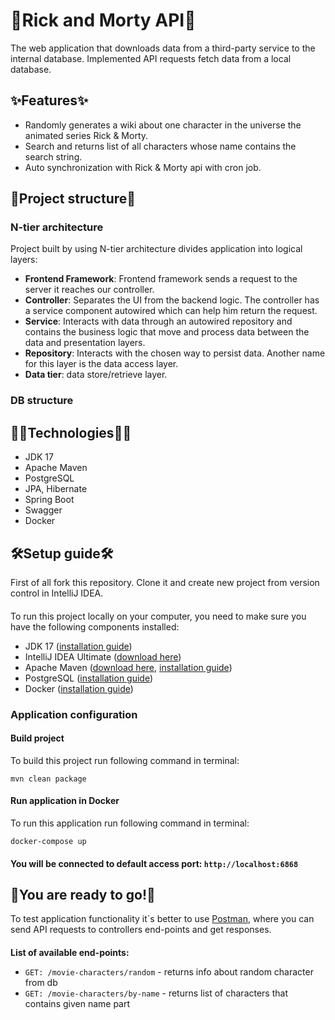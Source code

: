 ﻿# 👴Rick and Morty API👦

The web application that downloads data from a third-party service to the internal database.
Implemented API requests fetch data from a local database.
## ✨Features✨
* Randomly generates a wiki about one character in the universe the animated series Rick & Morty.
* Search and returns list of all characters whose name contains the search string.
* Auto synchronization with Rick & Morty api with cron job.

## 🧬Project structure🧬
### N-tier architecture
Project built by using N-tier architecture divides application
into logical layers:
* **Frontend Framework**: Frontend framework sends a request to the server it reaches our controller.
* **Controller**: Separates the UI from the backend logic. The controller has a service component autowired which can help him return the request.
* **Service**: Interacts with data through an autowired repository
and contains the business logic that move and process data between the data and presentation layers.
* **Repository**: Interacts with the chosen way to persist data. Another name for this layer is the data access layer.
* **Data tier**: data store/retrieve layer.

### DB structure

## 👩‍💻Technologies👩‍💻
* JDK 17
* Apache Maven
* PostgreSQL
* JPA, Hibernate
* Spring Boot
* Swagger
* Docker

## 🛠Setup guide🛠

First of all fork this repository. Clone it and create new project from version control in IntelliJ IDEA.
####
To run this project locally on your computer, you need to make sure you have the following components installed:
* JDK 17 ([installation guide](https://docs.oracle.com/en/java/javase/17/install/overview-jdk-installation.html#GUID-8677A77F-231A-40F7-98B9-1FD0B48C346A))
* IntelliJ IDEA Ultimate ([download here](https://www.jetbrains.com/idea/download/#section=windows))
* Apache Maven ([download here](https://maven.apache.org/download.cgi), [installation guide](https://maven.apache.org/install.html))
* PostgreSQL ([installation guide](https://www.guru99.com/download-install-postgresql.html))
* Docker ([installation guide](https://docs.docker.com/desktop/install/windows-install/))

### Application configuration
#### Build project
To build this project run following command in terminal: 
```
mvn clean package
```
#### Run application in Docker
To run this application run following command in terminal:
```
docker-compose up
```
#### You will be connected to default access port: `http://localhost:6868`


## 🚀You are ready to go!🚀
To test application functionality it`s better to use [Postman](https://www.postman.com/downloads/), 
where you can send API requests to controllers end-points and get responses.
####
**List of available end-points:**
* `GET: /movie-characters/random` - returns info about random character from db
* `GET: /movie-characters/by-name` - returns list of characters that contains given name part
